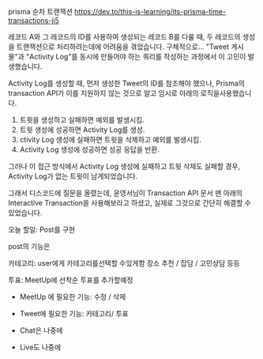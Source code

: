 prisma 순차 트랜잭션
https://dev.to/this-is-learning/its-prisma-time-transactions-ji5

레코드 A와 그 레코드의 ID를 사용하여 생성되는 레코드 B를 다룰 때,
두 레코드의 생성을 트랜잭션으로 처리하려는데에 어려움을 겪었습니다.
구체적으로... "Tweet 게시물"과 "Activity Log"를 동시에 만들어야 하는
쿼리를 작성하는 과정에서 이 고민이 발생했습니다.

Activity Log를 생성할 때, 먼저 생성한 Tweet의 ID를 참조해야 했으나,
Prisma의 transaction API가 이를 지원하지 않는 것으로 알고 임시로 아래의 로직을사용했습니다.

1. 트윗을 생성하고 실패하면 예외를 발생시킴.
2. 트윗 생성에 성공하면 Activity Log를 생성.
3. ctivity Log 생성에 실패하면 트윗을 삭제하고 예외를 발생시킴.
4. Activity Log 생성에 성공하면 성공 응답을 반환.

그러나 이 접근 방식에서 Activity Log 생성에 실패하고 트윗 삭제도 실패할 경우,
Activity Log가 없는 트윗이 남게되었습니다.

그래서 디스코드에 질문을 올렸는데, 윤영서님이 Transaction API 문서 맨 아래의 Interactive Transaction을
사용해보라고 하셨고, 실제로 그것으로 간단히 해결할 수있었습니다.

오늘 할일: Post를 구현

post의 기능은

카테고리: user에게 카테고리를선택할 수있게함
장소 추천 / 잡담 / 고민상담 등등

투표: MeetUp에 선착순 투표를 추가할예정

- MeetUp 에 필요한 기능: 수정 / 삭제
- Tweet에 필요한 기능: 카테고리/ 투표

- Chat은 나중에

- Live도 나중에
